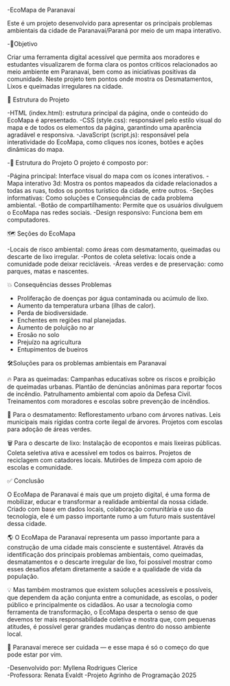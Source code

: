 -EcoMapa de Paranavaí

Este é um projeto desenvolvido para apresentar os principais problemas ambientais da cidade de Paranavaí/Paraná
por meio de um mapa interativo.

-🌱Objetivo

Criar uma ferramenta digital acessível que permita aos moradores e estudantes visualizarem de 
forma clara os pontos críticos relacionados ao meio ambiente em Paranavaí, bem como as iniciativas positivas da comunidade.
Neste projeto tem pontos onde mostra os Desmatamentos, Lixos e queimadas irregulares na cidade.

🧱 Estrutura do Projeto

-HTML (index.html): estrutura principal da página, onde o conteúdo do EcoMapa é apresentado.
-CSS (style.css): responsável pelo estilo visual do mapa e de todos os elementos da página, garantindo uma aparência agradável e responsiva.
-JavaScript (script.js): responsável pela interatividade do EcoMapa, como cliques nos ícones, botões e ações dinâmicas do mapa.

-🧱 Estrutura do Projeto
O projeto é composto por:

-Página principal: Interface visual do mapa com os ícones interativos.
-Mapa interativo 3d: Mostra os pontos mapeados da cidade relacionados a todas as ruas, todos os pontos turístico da cidade, entre outros.
-Seções informativas: Como soluções e Consequências de cada problema ambiental.
-Botão de compartilhamento: Permite que os usuários divulguem o EcoMapa nas redes sociais.
-Design responsivo: Funciona bem em computadores.

🗺️ Seções do EcoMapa

-Locais de risco ambiental: como áreas com desmatamento, queimadas ou descarte de lixo irregular.
-Pontos de coleta seletiva: locais onde a comunidade pode deixar recicláveis.
-Áreas verdes e de preservação: como parques, matas e nascentes.

💥 Consequências desses Problemas

- Proliferação de doenças por água contaminada ou acúmulo de lixo.
- Aumento da temperatura urbana (ilhas de calor).
- Perda de biodiversidade.
- Enchentes em regiões mal planejadas.
- Aumento de poluição no ar
- Erosão no solo
- Prejuízo na agricultura
- Entupimentos de bueiros

🛠️Soluções para os problemas ambientais em Paranavaí

🔥 Para as queimadas:
Campanhas educativas sobre os riscos e proibição de queimadas urbanas.
Plantão de denúncias anônimas para reportar focos de incêndio.
Patrulhamento ambiental com apoio da Defesa Civil.
Treinamentos com moradores e escolas sobre prevenção de incêndios.

🌳 Para o desmatamento:
Reflorestamento urbano com árvores nativas.
Leis municipais mais rígidas contra corte ilegal de árvores.
Projetos com escolas para adoção de áreas verdes.

🗑️ Para o descarte de lixo:
Instalação de ecopontos e mais lixeiras públicas.
Coleta seletiva ativa e acessível em todos os bairros.
Projetos de reciclagem com catadores locais.
Mutirões de limpeza com apoio de escolas e comunidade.

✅ Conclusão

O EcoMapa de Paranavaí é mais que um projeto digital, é uma forma de mobilizar, educar e transformar a realidade ambiental da nossa cidade.
Criado com base em dados locais, colaboração comunitária e uso da tecnologia, ele é um passo importante rumo a um futuro mais sustentável dessa cidade.

🌎 O EcoMapa de Paranavaí representa um passo importante para a construção de uma cidade mais consciente e sustentável. 
Através da identificação dos principais problemas ambientais, como queimadas, desmatamentos e o descarte irregular de lixo,
foi possível mostrar como esses desafios afetam diretamente a saúde e a qualidade de vida da população.

💡 Mas também mostramos que existem soluções acessíveis e possíveis, que dependem da ação conjunta entre a comunidade,
as escolas, o poder público e principalmente os cidadãos. Ao usar a tecnologia como ferramenta de transformação,
o EcoMapa desperta o senso de que devemos ter mais  responsabilidade coletiva e mostra que, com pequenas atitudes, 
é possível gerar grandes mudanças dentro do nosso ambiente local.

🌱 Paranavaí merece ser cuidada — e esse mapa é só o começo do que pode estar por vim.

-Desenvolvido por: Myllena Rodrigues Clerice  
-Professora: Renata Evaldt
-Projeto Agrinho de Programação 2025













